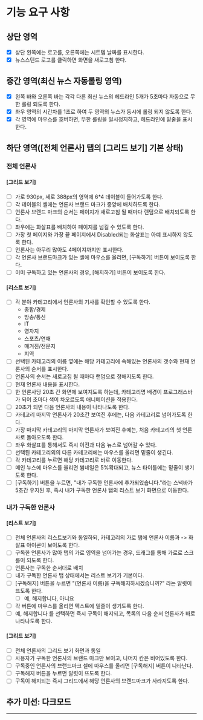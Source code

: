 # 기능 요구 사항
## 상단 영역
 - [X] 상단 왼쪽에는 로고를, 오른쪽에는 시트템 날짜를 표시한다.
 - [X] 뉴스스텐드 로고를 클릭하면 화면을 새로고침 한다.

## 중간 영역(최신 뉴스 자동롤링 영역)
 - [X] 왼쪽 바와 오른쪽 바는 각각 다른 최신 뉴스의 헤드라인 5개가 5초마다 자동으로 무한 롤링 되도록 한다.
 - [X] 좌우 영역의 시간차를 1초로 하여 두 영역의 뉴스가 동시에 롤링 되지 않도록 한다.
 - [X] 각 영역에 마우스를 호버하면, 무한 롤링을 일시정지하고, 헤드라인에 밑줄을 표시한다.

## 하단 영역([전체 언론사] 탭의 [그리드 보기] 기본 상태)
### 전체 언론사
#### [그리드 보기]
 - [ ] 가로 930px, 세로 388px의 영역에 6*4 데이블이 들어가도록 한다.
 - [ ] 각 테이블의 셀에는 언론사 브랜드 마크가 중앙에 배치하도록 한다.
 - [ ] 언론사 브랜드 마크의 순서는 페이지가 새로고침 될 때마다 랜덤으로 배치되도록 한다.
 - [ ] 좌우에는 화살표를 배치하여 페이지를 넘길 수 있도록 한다.
 - [ ] 가장 첫 페이지와 가장 끝 페이지에서 Disabled되는 화살표는 아예 표시하지 않도록 한다.
 - [ ] 언론사는 아무리 많아도 4페이지까지만 표시한다.
 - [ ] 각 언론사 브랜드마크가 있는 셀에 마우스를 올리면, [구독하기] 버튼이 보이도록 한다.
 - [ ] 이미 구독하고 있는 언론사의 경우, [해지하기] 버튼이 보이도록 한다.
 
#### [리스트 보기]
 - [ ] 각 분야 카테고리에서 언론사의 기사를 확인할 수 있도록 한다.
   - 종합/경제
   - 방송/통신
   - IT
   - 영자지
   - 스포츠/연애
   - 매거진/전문지
   - 지역
 - [ ] 선택된 카테고리의 이름 옆에는 해당 카테고리에 속해있는 언론사의 갯수와 현재 언론사의 순서를 표시한다.
 - [ ] 언론사의 순서는 새로고침 될 때마다 랜덤으로 정해지도록 한다.
 - [ ] 현재 언론사 내용을 표시한다.
 - [ ] 한 언론사당 20초 간 화면에 보여지도록 하는데, 카테고리명 배경이 프로그래스바가 되어 초마다 색이 차오르도록 애니메이션을 적용한다.
 - [ ] 20초가 되면 다음 언론사의 내용이 나타나도록 한다.
 - [ ] 카테고리 마지막 언론사가 20초간 보여진 후에는, 다음 카테고리로 넘어가도록 한다.
 - [ ] 가장 마지막 카테고리의 마지막 언론사가 보여진 후에는, 처음 카테고리의 첫 언론사로 돌아오도록 한다.
 - [ ] 좌우 화살표를 통해서도 즉시 이전과 다음 뉴스로 넘어갈 수 있다.
 - [ ] 선택된 카테고리외의 다른 카테고리에는 마우스를 올리면 밑줄이 생긴다.
 - [ ] 각 카테고리를 누르면 해당 카테고리로 바로 이동한다.
 - [ ] 메인 뉴스에 마우스를 올리면 썸네일은 5%확대되고, 뉴스 타이틀에는 밑줄이 생기도록 한다.
 - [ ] [구독하기] 버튼을 누르면, "내가 구독한 언론사에 추가되었습니다."라는 스낵바가 5초간 유지된 후, 즉시 내가 구독한 언론사 탭의 리스트 보기 화면으로 이동한다.
 
 ### 내가 구독한 언론사
 #### [리스트 보기]
  - [ ] 전체 언론사의 리스트보기와 동일하되, 카테고리의 가로 탭에 언론사 이름과 -> 화살표 아이콘이 보이도록 한다.
  - [ ] 구독한 언론사가 많아 탭의 가로 영역을 넘어가는 경우, 드래그를 통해 가로로 스크롤이 되도록 한다.
  - [ ] 언론사는 구독한 순서대로 배치
  - [ ] 내가 구독한 언론사 탭 상태에서는 리스트 보기가 기본이다.
  - [ ] [구독해지] 버튼을 누르면 "(언론사 이름)을 구독해지하시겠습니까?" 라는 알럿이 뜨도록 한다.
    - [ ] 예, 해지합니다, 아니요
  - [ ] 각 버튼에 마우스를 올리면 텍스트에 밑줄이 생기도록 한다.
  - [ ] 예, 해지합니다 를 선택하면 즉시 구독이 해지되고, 목록의 다음 순서 언론사가 바로 나타나도록 한다.
#### [그리드 보기]
 - [ ] 전체 언론사의 그리드 보기 화면과 동일
 - [ ] 사용자가 구독한 언론사의 브랜드 마크만 보이고, 나머지 칸은 비어있도록 한다.
 - [ ] 구독중인 언론사의 브랜드마크 셀에 마우스를 올리면 [구독해지] 버튼이 나타난다.
 - [ ] 구독해지 버튼을 누르면 알럿이 뜨도록 한다.
 - [ ] 구독이 해지되는 즉시 그리드에서 해당 언론사의 브랜드마크가 사라지도록 한다.
  
## 추가 미션: 다크모드
----

